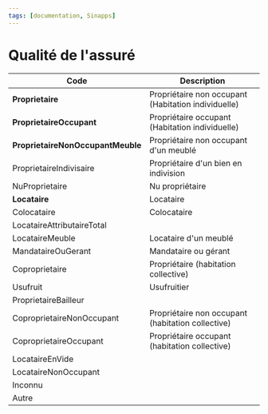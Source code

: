 ```yaml
---
tags: [documentation, Sinapps]
---
```


# Qualité de l'assuré

| Code                              | Description                                         |
| --------------------------------- | --------------------------------------------------- |
| **Proprietaire**                  | Propriétaire non occupant (Habitation individuelle) |
| **ProprietaireOccupant**          | Propriétaire occupant (Habitation individuelle)     |
| **ProprietaireNonOccupantMeuble** | Propriétaire non occupant d'un meublé               |
| ProprietaireIndivisaire           | Propriétaire d'un bien en indivision                |
| NuProprietaire                    | Nu propriétaire                                     |
| **Locataire**                     | Locataire                                           |
| Colocataire                       | Colocataire                                         |
| LocataireAttributaireTotal        |                                                     |
| LocataireMeuble                   | Locataire d'un meublé                               |
| MandataireOuGerant                | Mandataire ou gérant                                |
| Coproprietaire                    | Propriétaire (habitation collective)                |
| Usufruit                          | Usufruitier                                         |
| ProprietaireBailleur              |                                                     |
| CoproprietaireNonOccupant         | Propriétaire non occupant (habitation collective)   |
| CoproprietaireOccupant            | Propriétaire occupant (habitation collective)       |
| LocataireEnVide                   |                                                     |
| LocataireNonOccupant              |                                                     |
| Inconnu                           |                                                     |
| Autre                             |                                                     |
